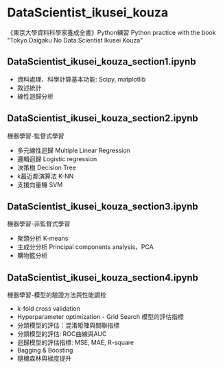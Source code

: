# DataScientist_ikusei_kouza
《東京大學資料科學家養成全書》Python練習
Python practice with the book "Tokyo Daigaku No Data Scientist Ikusei Kouza"

## DataScientist_ikusei_kouza_section1.ipynb
* 資料處理、科學計算基本功能: Scipy, matplotlib
* 敘述統計
* 線性迴歸分析

## DataScientist_ikusei_kouza_section2.ipynb
機器學習-監督式學習
* 多元線性迴歸 Multiple Linear Regression
* 邏輯迴歸 Logistic regression
* 決策樹 Decision Tree
* k最近鄰演算法 K-NN
* 支援向量機 SVM

## DataScientist_ikusei_kouza_section3.ipynb
機器學習-非監督式學習
* 聚類分析 K-means
* 主成分分析 Principal components analysis，PCA
* 購物籃分析

## DataScientist_ikusei_kouza_section4.ipynb
機器學習-模型的驗證方法與性能調校
* k-fold cross validation
* Hyperparameter optimization - Grid Search
模型的評估指標
* 分類模型的評估：混淆矩陣與關聯指標
* 分類模型的評估: ROC曲線與AUC
* 迴歸模型的評估指標: MSE, MAE, R-square
* Bagging & Boosting
* 隨機森林與梯度提升
